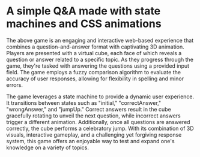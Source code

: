 # A simple Q&A made with state machines and CSS animations

The above game is an engaging and interactive web-based experience that combines a question-and-answer format with captivating 3D animation. Players are presented with a virtual cube, each face of which reveals a question or answer related to a specific topic. As they progress through the game, they're tasked with answering the questions using a provided input field. The game employs a fuzzy comparison algorithm to evaluate the accuracy of user responses, allowing for flexibility in spelling and minor errors. 

The game leverages a state machine to provide a dynamic user experience. It transitions between states such as "initial," "correctAnswer," "wrongAnswer," and "jumpUp." Correct answers result in the cube gracefully rotating to unveil the next question, while incorrect answers trigger a different animation. Additionally, once all questions are answered correctly, the cube performs a celebratory jump. With its combination of 3D visuals, interactive gameplay, and a challenging yet forgiving response system, this game offers an enjoyable way to test and expand one's knowledge on a variety of topics.